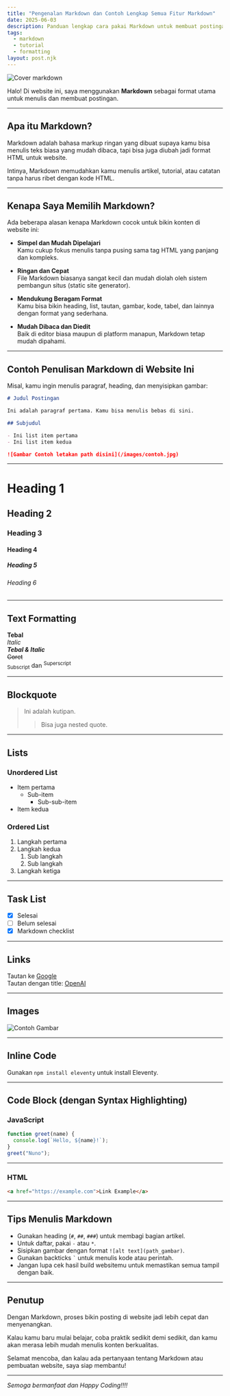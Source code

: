```yaml
---
title: "Pengenalan Markdown dan Contoh Lengkap Semua Fitur Markdown"
date: 2025-06-03
description: Panduan lengkap cara pakai Markdown untuk membuat postingan di website. Mencakup dasar penulisan, format teks, daftar, tautan, dan gambar.
tags:
  - markdown
  - tutorial
  - formatting
layout: post.njk
---
```


![Cover markdown](/images/Posts/markdown.jpg)


Halo! Di website ini, saya menggunakan **Markdown** sebagai format utama untuk menulis dan membuat postingan.

---

## Apa itu Markdown?

Markdown adalah bahasa markup ringan yang dibuat supaya kamu bisa menulis teks biasa yang mudah dibaca, tapi bisa juga diubah jadi format HTML untuk website.

Intinya, Markdown memudahkan kamu menulis artikel, tutorial, atau catatan tanpa harus ribet dengan kode HTML.

---

## Kenapa Saya Memilih Markdown?

Ada beberapa alasan kenapa Markdown cocok untuk bikin konten di website ini:

- **Simpel dan Mudah Dipelajari**  
  Kamu cukup fokus menulis tanpa pusing sama tag HTML yang panjang dan kompleks.
  
- **Ringan dan Cepat**  
  File Markdown biasanya sangat kecil dan mudah diolah oleh sistem pembangun situs (static site generator).
  
- **Mendukung Beragam Format**  
  Kamu bisa bikin heading, list, tautan, gambar, kode, tabel, dan lainnya dengan format yang sederhana.
  
- **Mudah Dibaca dan Diedit**  
  Baik di editor biasa maupun di platform manapun, Markdown tetap mudah dipahami.

---

## Contoh Penulisan Markdown di Website Ini

Misal, kamu ingin menulis paragraf, heading, dan menyisipkan gambar:

```markdown
# Judul Postingan

Ini adalah paragraf pertama. Kamu bisa menulis bebas di sini.

## Subjudul

- Ini list item pertama
- Ini list item kedua

![Gambar Contoh letakan path disini](/images/contoh.jpg)
```

---

# Heading 1

## Heading 2

### Heading 3

#### Heading 4

##### Heading 5

###### Heading 6

---

## Text Formatting

**Tebal**  
*Italic*  
***Tebal & Italic***  
~~Coret~~  
<sub>Subscript</sub> dan <sup>Superscript</sup>  

---

## Blockquote

> Ini adalah kutipan.
> 
> > Bisa juga nested quote.

---

## Lists

### Unordered List

- Item pertama
  - Sub-item
    - Sub-sub-item
- Item kedua

### Ordered List

1. Langkah pertama
2. Langkah kedua
   1. Sub langkah
   2. Sub langkah
3. Langkah ketiga

---

## Task List

- [x] Selesai
- [ ] Belum selesai
- [x] Markdown checklist

---

## Links

Tautan ke [Google](https://www.google.com)  
Tautan dengan title: [OpenAI](https://openai.com "OpenAI Homepage")

---

## Images

![Contoh Gambar](https://via.placeholder.com/150 "Gambar Placeholder")

---

## Inline Code

Gunakan `npm install eleventy` untuk install Eleventy.

---

## Code Block (dengan Syntax Highlighting)

### JavaScript

```js
function greet(name) {
  console.log(`Hello, ${name}!`);
}
greet("Nuno");
```

---

### HTML

```html
<a href="https://example.com">Link Example</a>
```

---

## Tips Menulis Markdown

- Gunakan heading (`#`, `##`, `###`) untuk membagi bagian artikel.  
- Untuk daftar, pakai `-` atau `*`.  
- Sisipkan gambar dengan format `![alt text](path_gambar)`.  
- Gunakan backticks `` ` `` untuk menulis kode atau perintah.  
- Jangan lupa cek hasil build websitemu untuk memastikan semua tampil dengan baik.

---

## Penutup

Dengan Markdown, proses bikin posting di website jadi lebih cepat dan menyenangkan.

Kalau kamu baru mulai belajar, coba praktik sedikit demi sedikit, dan kamu akan merasa lebih mudah menulis konten berkualitas.

Selamat mencoba, dan kalau ada pertanyaan tentang Markdown atau pembuatan website, saya siap membantu!

---

*Semoga bermanfaat dan Happy Coding!!!!*
